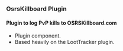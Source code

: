 ### OsrsKillboard Plugin
#### Plugin to log PvP kills to OSRSKillboard.com

- Plugin component.
- Based heavily on the LootTracker plugin.
